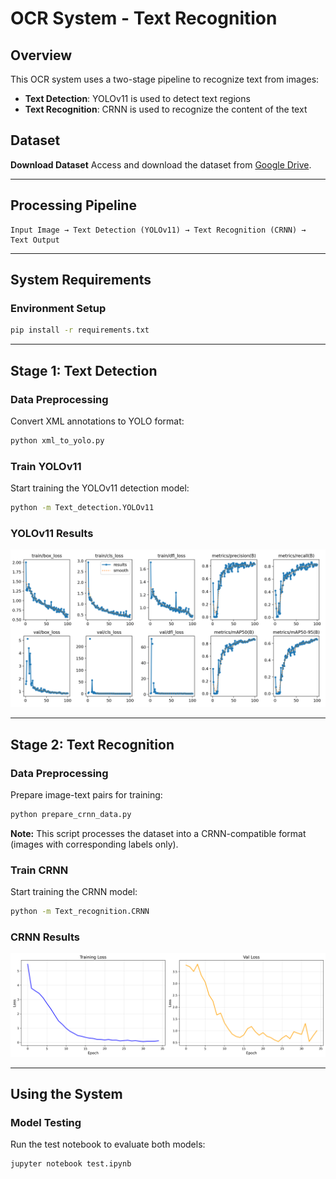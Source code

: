 # OCR System - Text Recognition

## Overview

This OCR system uses a two-stage pipeline to recognize text from images:

- **Text Detection**: YOLOv11 is used to detect text regions
- **Text Recognition**: CRNN is used to recognize the content of the text

## Dataset

**Download Dataset**
Access and download the dataset from [Google Drive](https://drive.google.com/file/d/1kUy2tuH-kKBlFCNA0a9sqD2TG4uyvBnV/view).

---

## Processing Pipeline

```plaintext
Input Image → Text Detection (YOLOv11) → Text Recognition (CRNN) → Text Output
```

---

## System Requirements

### Environment Setup

```bash
pip install -r requirements.txt
```

---

## Stage 1: Text Detection

### Data Preprocessing

Convert XML annotations to YOLO format:

```bash
python xml_to_yolo.py
```

### Train YOLOv11

Start training the YOLOv11 detection model:

```bash
python -m Text_detection.YOLOv11
```

### YOLOv11 Results

![YOLO Training Results](img/results.png)

---

## Stage 2: Text Recognition

### Data Preprocessing

Prepare image-text pairs for training:

```bash
python prepare_crnn_data.py
```

**Note:** This script processes the dataset into a CRNN-compatible format (images with corresponding labels only).

### Train CRNN

Start training the CRNN model:

```bash
python -m Text_recognition.CRNN
```

### CRNN Results

![CRNN Training Curve](img/training_curves.png)

---

## Using the System

### Model Testing

Run the test notebook to evaluate both models:

```bash
jupyter notebook test.ipynb
```
